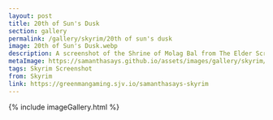 ```yaml
---
layout: post
title: 20th of Sun's Dusk
section: gallery
permalink: /gallery/skyrim/20th of sun's dusk
image: 20th of Sun's Dusk.webp
description: A screenshot of the Shrine of Molag Bal from The Elder Scrolls V&#58; Skyrim, taken by Samantha Says.
metaImage: https://samanthasays.github.io/assets/images/gallery/skyrim/20th of Sun's Dusk.webp
tags: Skyrim Screenshot
from: Skyrim
link: https://greenmangaming.sjv.io/samanthasays-skyrim
---
```

{% include imageGallery.html %}